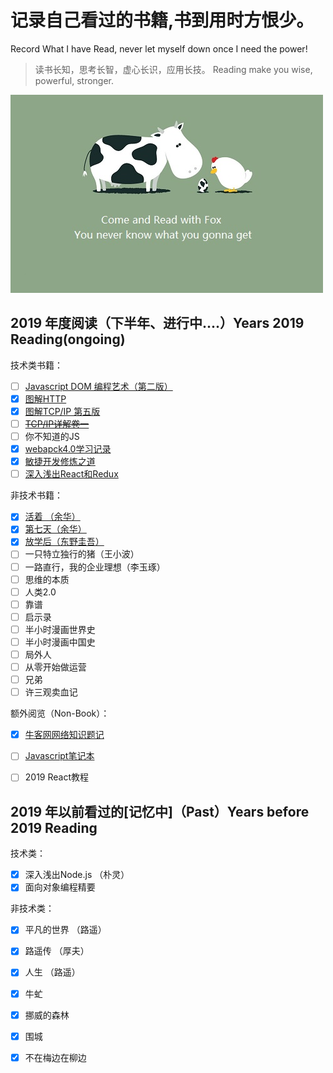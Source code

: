 # 记录自己看过的书籍,书到用时方恨少。
 Record What I have Read, never let myself down once I need the power!
> 读书长知，思考长智，虚心长识，应用长技。
> Reading make you wise, powerful, stronger.

![reading](https://raw.githubusercontent.com/forrestyuan/Reading-Book/master/assets/reading.jpg)
## 2019 年度阅读（下半年、进行中....）Years 2019 Reading(ongoing)

技术类书籍：
- [ ] [Javascript DOM 编程艺术（第二版）](https://github.com/forrestyuan/Reading-Book/tree/master/note/javascriptDOM编程艺术.md)
- [x] [图解HTTP](https://github.com/forrestyuan/Reading-Book/tree/master/note/图解HTTP.md)
- [x] [图解TCP/IP 第五版](https://github.com/forrestyuan/Reading-Book/tree/master/note/图解TCP_IP第五版.md)
- [ ] ~~[TCP/IP详解卷一](https://github.com/forrestyuan/Reading-Book/tree/master/note/TCP_IP详解卷一.md)~~
- [ ] 你不知道的JS
- [x] [webapck4.0学习记录](https://github.com/forrestyuan/Reading-Book/tree/master/note/Webpack4.0.md)
- [x] [敏捷开发修炼之道](https://github.com/forrestyuan/Reading-Book/tree/master/note/敏捷开发修炼之道.md)
- [ ] [深入浅出React和Redux](https://github.com/forrestyuan/Reading-Book/tree/master/note/深入浅出React和Redux.md)

非技术书籍：

- [x] [活着 （余华）](https://github.com/forrestyuan/Reading-Book/tree/master/note/活着.md)
- [X] [第七天（余华）](https://github.com/forrestyuan/Reading-Book/tree/master/note/第七天.md)
- [x] [放学后（东野圭吾）](https://github.com/forrestyuan/Reading-Book/tree/master/note/放学后.md)
- [ ] 一只特立独行的猪（王小波）
- [ ] 一路直行，我的企业理想（李玉琢）
- [ ] 思维的本质
- [ ] 人类2.0
- [ ] 靠谱
- [ ] 启示录
- [ ] 半小时漫画世界史
- [ ] 半小时漫画中国史
- [ ] 局外人
- [ ] 从零开始做运营
- [ ] 兄弟
- [ ] 许三观卖血记

额外阅览（Non-Book）：

- [x] [牛客网网络知识题记](https://github.com/forrestyuan/Reading-Book/tree/master/note/牛客网做题笔记.md)
- [ ] [Javascript笔记本](https://github.com/forrestyuan/Reading-Book/blob/master/note/Javascript%20%E7%AC%94%E8%AE%B0%E6%9C%AC%EF%BC%88%E4%B8%80%EF%BC%89.md)
- [ ] 2019 React教程


## 2019 年以前看过的[记忆中]（Past）Years before 2019 Reading

技术类：

- [x] 深入浅出Node.js （朴灵）
- [x] 面向对象编程精要 

非技术类：

- [x] 平凡的世界 （路遥）
- [x] 路遥传 （厚夫）
- [x] 人生 （路遥）
- [x] 牛虻
- [x] 挪威的森林
- [x] 围城
- [x] 不在梅边在柳边

